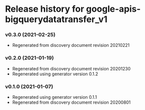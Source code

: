 # Release history for google-apis-bigquerydatatransfer_v1

### v0.3.0 (2021-02-25)

* Regenerated from discovery document revision 20210221

### v0.2.0 (2021-01-19)

* Regenerated from discovery document revision 20201230
* Regenerated using generator version 0.1.2

### v0.1.0 (2021-01-07)

* Regenerated using generator version 0.1.1
* Regenerated from discovery document revision 20200801

